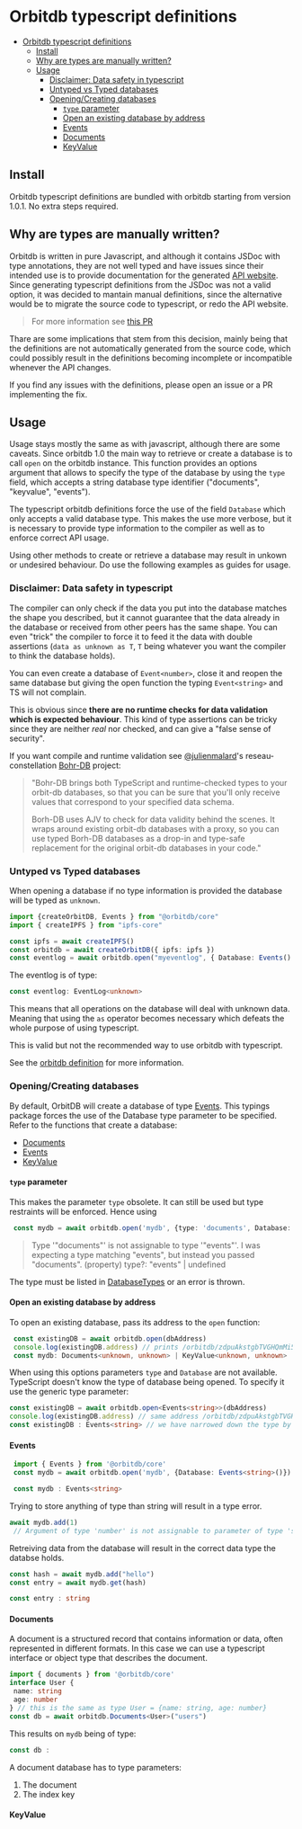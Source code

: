 
# Orbitdb typescript definitions

<!-- @import "[TOC]" {cmd="toc" depthFrom=1 depthTo=6 orderedList=false} -->

<!-- code_chunk_output -->

- [Orbitdb typescript definitions](#orbitdb-typescript-definitions)
  - [Install](#install)
  - [Why are types are manually written?](#why-are-types-are-manually-written)
  - [Usage](#usage)
    - [Disclaimer: Data safety in typescript](#disclaimer-data-safety-in-typescript)
    - [Untyped vs Typed databases](#untyped-vs-typed-databases)
    - [Opening/Creating databases](#openingcreating-databases)
      - [`type` parameter](#type-parameter)
      - [Open an existing database by address](#open-an-existing-database-by-address)
      - [Events](#events)
      - [Documents](#documents)
      - [KeyValue](#keyvalue)

<!-- /code_chunk_output -->

## Install

Orbitdb typescript definitions are bundled with orbitdb starting from version 1.0.1. No extra steps required.

## Why are types are manually written?

Orbitdb is written in pure Javascript, and although it contains JSDoc with type annotations, they are not well typed and have issues since their intended use is to provide documentation for the generated [API website](http://api.orbitdb.org). Since generating typescript definitions from the JSDoc was not a valid option, it was decided to mantain manual definitions, since the alternative would be to migrate the source code to typescript, or redo the API website.

> For more information see [this PR](https://github.com/orbitdb/orbitdb/pull/1106)

Thare are some implications that stem from this decision, mainly being that the definitions are not automatically generated from the source code, which could possibly result in the definitions becoming incomplete or incompatible whenever the API changes.

If you find any issues with the definitions, please open an issue or a PR implementing the fix.

## Usage

Usage stays mostly the same as with javascript, although there are some caveats. Since orbitdb 1.0 the main way to retrieve or create a database is to call `open` on the orbitdb instance. This function provides an options argument that allows to specify the type of the database by using the `type` field, which accepts a string database type identifier ("documents", "keyvalue", "events").

The typescript orbitdb definitions force the use of the field `Database` which only accepts a valid database type. This makes the use more verbose, but it is necessary to provide type information to the compiler as well as to enforce correct API usage.

Using other methods to create or retrieve a database may result in unkown or undesired behaviour.
Do use the following examples as guides for usage.

### Disclaimer: Data safety in typescript

The compiler can only check if the data you put into the database matches the shape you described, but it cannot guarantee that the data already in the database or received from other peers has the same shape. You can even "trick" the compiler to force it to feed it the data with double assertions (`data as unknown as T`, `T` being whatever you want the compiler to think the database holds).

You can even create a database of `Event<number>`, close it and reopen the same database but giving the open function the typing `Event<string>` and TS will not complain.

This is obvious since **there are no runtime checks for data validation which is expected behaviour**. This kind of type assertions can be tricky since they are neither _real_ nor checked, and can give a "false sense of security".

If you want compile and runtime validation see [@julienmalard](https://github.com/julienmalard)'s reseau-constellation [Bohr-DB](https://github.com/reseau-constellation/bohr-db) project:
> "Bohr-DB brings both TypeScript and runtime-checked types to your orbit-db databases, so that you can be sure that you'll only receive values that correspond to your specified data schema.
>
> Borh-DB uses AJV to check for data validity behind the scenes. It wraps around existing orbit-db databases with a proxy, so you can use typed Borh-DB databases as a drop-in and type-safe replacement for the original orbit-db databases in your code."

### Untyped vs Typed databases

When opening a database if no type information is provided the database will be typed as `unknown`.

```ts
import {createOrbitDB, Events } from "@orbitdb/core"
import { createIPFS } from "ipfs-core"

const ipfs = await createIPFS()
const orbitdb = await createOrbitDB({ ipfs: ipfs })
const eventlog = await orbitdb.open("myeventlog", { Database: Events() })
```

The eventlog is of type:

```ts
const eventlog: EventLog<unknown>
```

This means that all operations on the database will deal with unknown data. Meaning that using the `as` operator becomes necessary which defeats the whole purpose of using typescript.

This is valid but not the recommended way to use orbitdb with typescript.

See the [orbitdb definition](https://github.com/orbitdb/orbitdb/tree/main/types/orbitdb.d.ts) for more information.

### Opening/Creating databases

By default, OrbitDB will create a database of type [Events](https://github.com/orbitdb/orbitdb/tree/main/types/databases/events.d.ts). This typings package forces the use of the Database type parameter to be specified. Refer to the functions that create a database:

- [Documents](https://github.com/orbitdb/orbitdb/tree/main/types/databases/documents.d.ts)
- [Events](https://github.com/orbitdb/orbitdb/tree/main/types/databases/events.d.ts)
- [KeyValue](https://github.com/orbitdb/orbitdb/tree/main/types/databases/keyvalue.d.ts)

#### `type` parameter

This makes the parameter `type` obsolete. It can still be used but type restraints will be enforced. Hence using

```ts
 const mydb = await orbitdb.open('mydb', {type: 'documents', Database: Events<string>()})
 ```

> Type '"documents"' is not assignable to type '"events"'.
>I was expecting a type matching "events", but instead you passed "documents".
>(property) type?: "events" | undefined

The type must be listed in [DatabaseTypes](https://github.com/orbitdb/orbitdb/tree/main/types/databases/index.d.ts) or an error is thrown.

#### Open an existing database by address

 To open an existing database, pass its address to the `open` function:

```ts
 const existingDB = await orbitdb.open(dbAddress)
 console.log(existingDB.address) // prints /orbitdb/zdpuAkstgbTVGHQmMi5TC84auhJ8rL5qoaNEtXo2d5PHXs2To
 const mydb: Documents<unknown, unknown> | KeyValue<unknown, unknown> | Events<unknown>
 ```

 When using this options parameters `type` and `Database` are not available.
TypeScript doesn't know the type of database being opened. To specify it use the generic type parameter:

 ```ts
 const existingDB = await orbitdb.open<Events<string>>(dbAddress)
 console.log(existingDB.address) // same address /orbitdb/zdpuAkstgbTVGHQmMi5TC84auhJ8rL5qoaNEtXo2d5PHXs2To
 const existingDB : Events<string> // we have narrowed down the type by using the generic type parameter
```

#### Events

```ts
 import { Events } from '@orbitdb/core'
 const mydb = await orbitdb.open('mydb', {Database: Events<string>()})
```

```ts
 const mydb : Events<string>
 ```

Trying to store anything of type than string will result in a type error.

```ts
await mydb.add(1)
 // Argument of type 'number' is not assignable to parameter of type 'string'.
 ```

 Retreiving data from the database will result in the correct data type the databse holds.

```ts
const hash = await mydb.add("hello")
const entry = await mydb.get(hash)
```

```ts
const entry : string
```

#### Documents

A document is a structured record that contains information or data, often represented in different formats. In this case we can use a typescript interface or object type that describes the document.

 ```ts
 import { documents } from '@orbitdb/core'
 interface User {
  name: string
  age: number
 } // this is the same as type User = {name: string, age: number}
 const db = await orbitdb.Documents<User>("users")
 ```

 This results on `mydb` being of type:

```ts
const db :  
```

A document database has to type parameters:

1. The document
2. The index key

#### KeyValue
